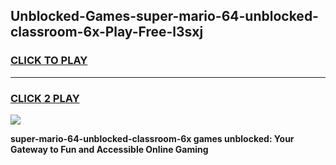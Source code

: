 
## Unblocked-Games-super-mario-64-unblocked-classroom-6x-Play-Free-l3sxj
<h3>
<a href="https://premium76.site?title=super-mario-64-unblocked-classroom-6x&ref=23A">CLICK TO PLAY</a></h3>
<hr>

<h3>
<a href="https://premium76.site?title=super-mario-64-unblocked-classroom-6x&ref=23A">CLICK 2 PLAY</a>
  
</h3>

<a href="https://premium76.site?title=super-mario-64-unblocked-classroom-6x&ref=23A"><img src="https://clearcache.store/games.png"></a>


**super-mario-64-unblocked-classroom-6x games unblocked: Your Gateway to Fun and Accessible Online Gaming**
